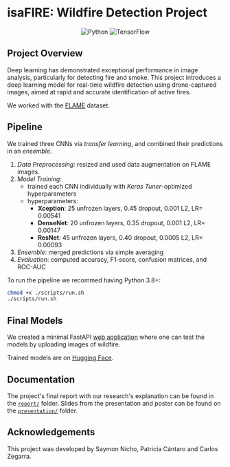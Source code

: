 # isaFIRE: Wildfire Detection Project

<p align="center">
    <img src="https://img.shields.io/badge/Python-f9e2af?logo=python&logoColor=black" alt="Python" />
    <img src="https://img.shields.io/badge/TensorFlow-f2cdcd?logo=tensorflow&logoColor=black" alt="TensorFlow" />
</p>

## Project Overview

Deep learning has demonstrated exceptional performance in image analysis, particularly for detecting fire and smoke. This project introduces a deep learning model for real-time wildfire detection using drone-captured images, aimed at rapid and accurate identification of active fires.

<!-- 
This repository contains the code for our project, which is part of the course *1INF52 - Deep Learning* at [PUCP](https://www.pucp.edu.pe/).
-->

We worked with the [FLAME](https://ieee-dataport.org/open-access/flame-dataset-aerial-imagery-pile-burn-detection-using-drones-uavs) dataset.


## Pipeline

We trained three CNNs via *transfer learning*, and combined their predictions in an *ensemble*.

1. *Data Preprocessing*: resized and used data augmentation on FLAME images.
2. *Model Training*: 
   - trained each CNN individually with *Keras Tuner*-optimized hyperparameters
   - hyperparameters:
     - **Xception**: $25$ unfrozen layers, $0.45$ dropout, $0.001$ L2, LR= $0.00541$  
     - **DenseNet**: $20$ unfrozen layers, $0.35$ dropout, $0.001$ L2, LR= $0.00147$
     - **ResNet**: $45$ unfrozen layers, $0.40$ dropout, $0.0005$ L2, LR= $0.00093$  
3. *Ensemble*: merged predictions via simple averaging
4. *Evaluation*: computed accuracy, F1-score, confusion matrices, and ROC-AUC

To run the pipeline we recommed having Python $3.8$+:
```bash
chmod +x ./scripts/run.sh
./scripts/run.sh
```

## Final Models

We created a minimal FastAPI [web application](https://github.com/superflash41/isaFIRE-demo-app) where one can test the models by uploading images of wildfire.

Trained models are on [Hugging Face](https://huggingface.co/superflash41/fire-chad-detector-v1.0).

## Documentation

The project's final report with our research's explanation can be found in the [`report/`](report/) folder. Slides from the presentation and poster can be found on the [`presentation/`](presentation/) folder. 

## Acknowledgements

This project was developed by Saymon Nicho, Patricia Cántaro and Carlos Zegarra.
